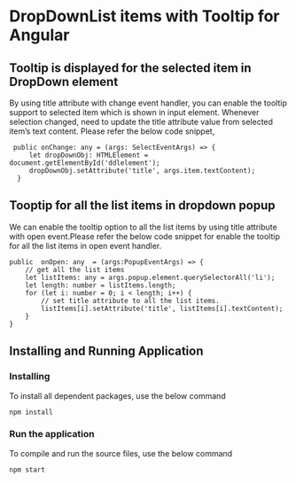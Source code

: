 # DropDownList items with Tooltip for Angular

## Tooltip is displayed for the selected item in DropDown element

By using title attribute with change event handler, you can enable the tooltip support to selected item which is shown in input element. Whenever selection changed, need to update the title attribute value from selected item’s text content. Please refer the below code snippet,

```
 public onChange: any = (args: SelectEventArgs) => {
     let dropDownObj: HTMLElement = document.getElementById('ddlelement');
     dropDownObj.setAttribute('title', args.item.textContent);
  }
```

## Tooptip for all the list items in dropdown popup

We can enable the tooltip option to all the list items by using title attribute with open event.Please refer the below code snippet for enable the tooltip for all the list items in open event handler.

```
public  onOpen: any  = (args:PopupEventArgs) => {
    // get all the list items
    let listItems: any = args.popup.element.querySelectorAll('li');
    let length: number = listItems.length;
    for (let i: number = 0; i < length; i++) {
        // set title attribute to all the list items.
        listItems[i].setAttribute('title', listItems[i].textContent);
    }
}

```

## Installing and Running Application

### Installing

To install all dependent packages, use the below command

```
npm install
```

### Run the application

To compile and run the source files, use the below command

```
npm start
```
